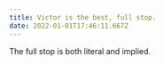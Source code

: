 ```yaml
---
title: Victor is the best, full stop.
date: 2022-01-01T17:46:11.667Z
---
```

The full stop is both literal and implied.
